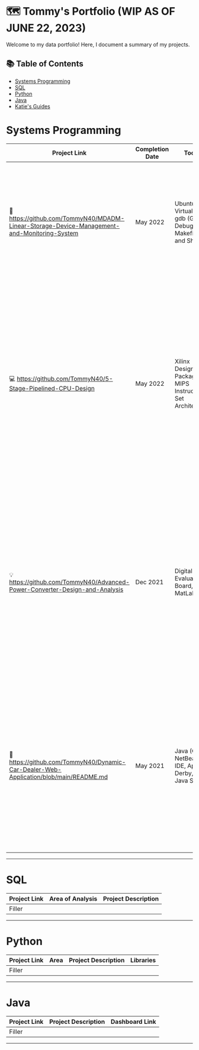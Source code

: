 # 🗺 Tommy's Portfolio (WIP AS OF JUNE 22, 2023)

Welcome to my data portfolio! Here, I document a summary of my projects. 

## 📚 Table of Contents
- [Systems Programming](#systems-programming)
- [SQL](#sql)
- [Python](#python)
- [Java](#Java)
- [Katie's Guides](#katies-guides)

# Systems Programming

| Project Link | Completion Date | Tools | Project Description | 
|---|---|---|---|
| 📱 https://github.com/TommyN40/MDADM-Linear-Storage-Device-Management-and-Monitoring-System | May 2022 | Ubuntu, VirtualBox, gdb (GNU Debugger), Makefile, and Shell | This project involved the development of robust system utilities designed to efficiently manage and monitor linear storage devices using the JBOD architecture within the Linux environment.
| 💻  https://github.com/TommyN40/5-Stage-Pipelined-CPU-Design | May 2022 | Xilinx Design Package, MIPS Instruction Set Architecture | Successfully executed the design implementation of a 5-stage pipelined CPU based on the MIPS instruction set architecture, employing the Xilinx design package for FPGAs and improved CPU performance by implementing various pipelining techniques, including hazard detection, full forwarding, and branch comparison.
| 💡 https://github.com/TommyN40/Advanced-Power-Converter-Design-and-Analysis | Dec 2021 | Digital Evaluation Board, MatLab | The "Advanced Power Converter Design and Analysis" project involved developing a functional physical prototype of a DC/DC boost converter, designing a voltage control state machine and waveform generator circuit, and conducting in-depth waveform analysis to evaluate performance and efficiency.
| 🚗 https://github.com/TommyN40/Dynamic-Car-Dealer-Web-Application/blob/main/README.md | May 2021 | Java (OOP), NetBeans IDE, Apache Derby, SQL, Java Swing | The dynamic car dealer web application, built using object-oriented programming in Java, featured CRUD operations for clients, a control panel for admin users, a Graphical User Interface designed with Java Swing and NetBeans, and a database created with Apache Derby and SQL.


***

# SQL

| Project Link | Area of Analysis | Project Description | 
|---|---|---|
| Filler

***

# Python

| Project Link | Area | Project Description | Libraries |    
|---|---|---|---|
| Filler

***

# Java

| Project Link | Project Description | Dashboard Link |
|---|---|---|
| Filler 

***
